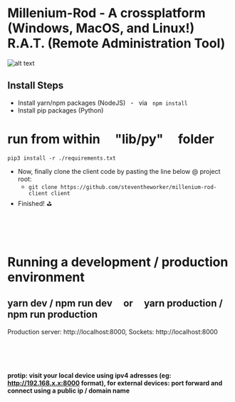 # **Millenium-Rod** - A crossplatform (Windows, MacOS, and Linux!) R.A.T. (Remote Administration Tool)

![alt text](https://images-wixmp-ed30a86b8c4ca887773594c2.wixmp.com/f/84dc13b7-a2e7-4b45-83ec-311e72e82900/dcwu9bn-a035e58f-3e35-4437-9a7b-1737e03b8345.png/v1/fill/w_400,h_262,strp/millennium_rod_render__legacy_of_the_duelist__by_maxiuchiha22_dcwu9bn-fullview.png?token=eyJ0eXAiOiJKV1QiLCJhbGciOiJIUzI1NiJ9.eyJzdWIiOiJ1cm46YXBwOjdlMGQxODg5ODIyNjQzNzNhNWYwZDQxNWVhMGQyNmUwIiwiaXNzIjoidXJuOmFwcDo3ZTBkMTg4OTgyMjY0MzczYTVmMGQ0MTVlYTBkMjZlMCIsIm9iaiI6W1t7ImhlaWdodCI6Ijw9MjYyIiwicGF0aCI6IlwvZlwvODRkYzEzYjctYTJlNy00YjQ1LTgzZWMtMzExZTcyZTgyOTAwXC9kY3d1OWJuLWEwMzVlNThmLTNlMzUtNDQzNy05YTdiLTE3MzdlMDNiODM0NS5wbmciLCJ3aWR0aCI6Ijw9NDAwIn1dXSwiYXVkIjpbInVybjpzZXJ2aWNlOmltYWdlLm9wZXJhdGlvbnMiXX0.g5Zw2OROqT8aM61C_9gjQSWR2OiUmi-c1AcxSvSjE5o)

## Install Steps

-   Install yarn/npm packages (NodeJS) &nbsp; - &nbsp; via &nbsp; `npm install`
-   Install pip packages (Python)

# run from within &nbsp; &nbsp; "lib/py" &nbsp; &nbsp; folder

`pip3 install -r ./requirements.txt`

-   Now, finally clone the client code by pasting the line below @ project root:
    -   `git clone https://github.com/steventheworker/millenium-rod-client client`
-   Finished! ⛳️

&nbsp;

&nbsp;

# Running a development / production environment

## yarn dev / npm run dev &nbsp; &nbsp; or &nbsp; &nbsp; yarn production / npm run production

Production server: http://localhost:8000,
Sockets: http://localhost:8000

&nbsp;

&nbsp;

#### protip: visit your local device using ipv4 adresses (eg: http://192.168.x.x:8000 format), for external devices: port forward and connect using a public ip / domain name
